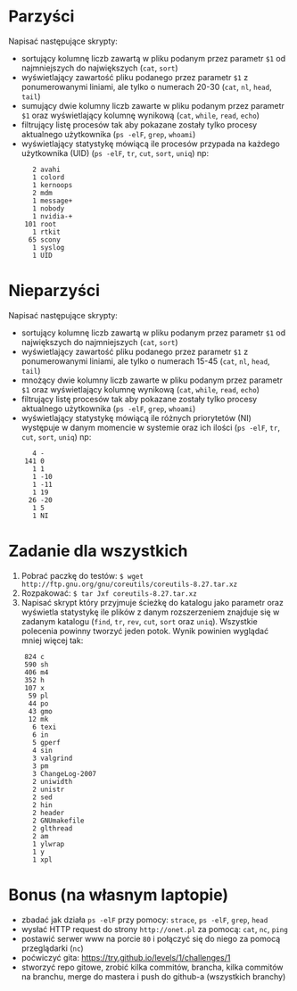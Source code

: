 Parzyści
========

Napisać następujące skrypty:
 * sortujący kolumnę liczb zawartą w pliku podanym przez parametr `$1` od najmniejszych do największych (`cat`, `sort`)
 * wyświetlający zawartość pliku podanego przez parametr `$1` z ponumerowanymi liniami, ale tylko o numerach 20-30 (`cat`, `nl`, `head`, `tail`)
 * sumujący dwie kolumny liczb zawarte w pliku podanym przez parametr `$1` oraz wyświetlający kolumnę wynikową (`cat`, `while`, `read`, `echo`)
 * filtrujący listę procesów tak aby pokazane zostały tylko procesy aktualnego użytkownika (`ps -elF`, `grep`, `whoami`) 
 * wyświetlający statystykę mówiącą ile procesów przypada na każdego użytkownika (UID) (`ps -elF`, `tr`, `cut`, `sort`, `uniq`) np:
```
      2 avahi
      1 colord
      1 kernoops
      2 mdm
      1 message+
      1 nobody
      1 nvidia-+
    101 root
      1 rtkit
     65 scony
      1 syslog
      1 UID
```

Nieparzyści
===========

Napisać następujące skrypty:
 * sortujący kolumnę liczb zawartą w pliku podanym przez parametr `$1` od największych do najmniejszych (`cat`, `sort`)
 * wyświetlający zawartość pliku podanego przez parametr `$1` z ponumerowanymi liniami, ale tylko o numerach 15-45 (`cat`, `nl`, `head`, `tail`)
 * mnożący dwie kolumny liczb zawarte w pliku podanym przez parametr `$1` oraz wyświetlający kolumnę wynikową (`cat`, `while`, `read`, `echo`)
 * filtrujący listę procesów tak aby pokazane zostały tylko procesy aktualnego użytkownika (`ps -elF`, `grep`, `whoami`) 
 * wyświetlający statystykę mówiącą ile różnych priorytetów (NI) występuje w danym momencie w systemie oraz ich ilości (`ps -elF`, `tr`, `cut`, `sort`, `uniq`) np:
```
      4 -
    141 0
      1 1
      1 -10
      1 -11
      1 19
     26 -20
      1 5
      1 NI
```

Zadanie dla wszystkich
======================
1. Pobrać paczkę do testów: `$ wget http://ftp.gnu.org/gnu/coreutils/coreutils-8.27.tar.xz`
2. Rozpakować: `$ tar Jxf coreutils-8.27.tar.xz`
3. Napisać skrypt który przyjmuje ścieżkę do katalogu jako parametr oraz wyświetla statystykę ile plików z danym rozszerzeniem znajduje się w zadanym katalogu (`find`, `tr`, `rev`, `cut`, `sort` oraz `uniq`). Wszystkie polecenia powinny tworzyć jeden potok. Wynik powinien wyglądać mniej więcej tak:
```
    824 c
    590 sh
    406 m4
    352 h
    107 x
     59 pl
     44 po
     43 gmo
     12 mk
      6 texi
      6 in
      5 gperf
      4 sin
      3 valgrind
      3 pm
      3 ChangeLog-2007
      2 uniwidth
      2 unistr
      2 sed
      2 hin
      2 header
      2 GNUmakefile
      2 glthread
      2 am
      1 ylwrap
      1 y
      1 xpl

```

Bonus (na własnym laptopie)
===========================

 * zbadać jak działa `ps -elF` przy pomocy: `strace`, `ps -elF`, `grep`, `head`
 * wysłać HTTP request do strony `http://onet.pl` za pomocą: `cat`, `nc`, `ping`
 * postawić serwer www na porcie `80` i połączyć się do niego za pomocą przeglądarki (`nc`)
 * poćwiczyć gita: https://try.github.io/levels/1/challenges/1
 * stworzyć repo gitowe, zrobić kilka commitów, brancha, kilka commitów na branchu, merge do mastera i push do github-a (wszystkich branchy)
